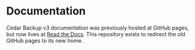 # Documentation

Cedar Backup v3 documentation was previously hosted at GitHub pages, but now
lives at [Read the Docs](https://cedar-backup3.readthedocs.io/en/latest/).  This repository exists
to redirect the old GitHub pages to its new home.
